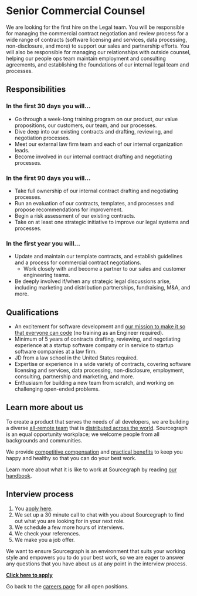 # Senior Commercial Counsel

We are looking for the first hire on the Legal team. You will be responsible for managing the commercial contract negotiation and review process for a wide range of contracts (software licensing and services, data processing, non-disclosure, and more) to support our sales and partnership efforts. You will also be responsible for managing our relationships with outside counsel, helping our people ops team maintain employment and consulting agreements, and establishing the foundations of our internal legal team and processes.

## Responsibilities

### In the first 30 days you will...

- Go through a week-long training program on our product, our value propositions, our customers, our team, and our processes.
- Dive deep into our existing contracts and drafting, reviewing, and negotiation processes.
- Meet our external law firm team and each of our internal organization leads.
- Become involved in our internal contract drafting and negotiating processes.

### In the first 90 days you will...

- Take full ownership of our internal contract drafting and negotiating processes.
- Run an evaluation of our contracts, templates, and processes and propose recommendations for improvement.
- Begin a risk assessment of our existing contracts.
- Take on at least one strategic initiative to improve our legal systems and processes.

### In the first year you will...

- Update and maintain our template contracts, and establish guidelines and a process for commercial contract negotiations.
  - Work closely with and become a partner to our sales and customer engineering teams.
- Be deeply involved if/when any strategic legal discussions arise, including marketing and distribution partnerships, fundraising, M&A, and more.

## Qualifications

- An excitement for software development and [our mission to make it so that everyone can code](https://about.sourcegraph.com/company/strategy) (no training as an Engineer required).
- Minimum of 5 years of contracts drafting, reviewing, and negotiating experience at a startup software company or in service to startup software companies at a law firm.
- JD from a law school in the United States required.
- Expertise or experience in a wide variety of contracts, covering software licensing and services, data processing, non-disclosure, employment, consulting, partnership and marketing, and more.
- Enthusiasm for building a new team from scratch, and working on challenging open-ended problems.

## Learn more about us

To create a product that serves the needs of all developers, we are building a diverse [all-remote team](https://about.sourcegraph.com/company/remote) that is [distributed across the world](https://about.sourcegraph.com/company/team). Sourcegraph is an equal opportunity workplace; we welcome people from all backgrounds and communities.

We provide [competitive compensation](https://about.sourcegraph.com/handbook/people-ops/compensation) and [practical benefits](https://about.sourcegraph.com/handbook/people-ops/benefits-and-perks) to keep you happy and healthy so that you can do your best work.

Learn more about what it is like to work at Sourcegraph by reading [our handbook](https://about.sourcegraph.com/handbook/).

## Interview process

1. You [apply here](https://jobs.lever.co/sourcegraph/96ae8645-d6cb-4ba6-8ae3-a433675656b7).
1. We set up a 30 minute call to chat with you about Sourcegraph to find out what you are looking for in your next role.
1. We schedule a few more hours of interviews.
1. We check your references.
1. We make you a job offer.

We want to ensure Sourcegraph is an environment that suits your working style and empowers you to do your best work, so we are eager to answer any questions that you have about us at any point in the interview process.

**[Click here to apply](https://jobs.lever.co/sourcegraph/96ae8645-d6cb-4ba6-8ae3-a433675656b7)**

Go back to the [careers page](../../../company/careers.md) for all open positions.
